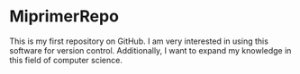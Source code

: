 # MiprimerRepo
This is my first repository on GitHub. I am very interested in using this software for version control. Additionally, I want to expand my knowledge in this field of computer science.

